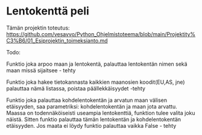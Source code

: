 # Lentokenttä peli


Tämän projektin toteutus: https://github.com/vesavvo/Python_Ohjelmistoteema/blob/main/Projektity%C3%B6/01_Esiprojektin_toimeksianto.md



Todo:

  Funktio joka arpoo maan ja lentokentä, palauttaa lentokentän nimen sekä maan missä sijaitsee - tehty
   
  Funktio joka hakee tietokannasta kaikkien maanosien koodit(EU,AS, jne) palauttaa nämä listassa, poistaa päällekkäisyydet -tehty
  
  Funktio joka palauttaa kohdelentokentän  ja arvatun maan välisen etäisyyden, saa parametriksi: kohdelentokentän ja maan jota arvattu.
  Maassa on todennäköiseisti useampia lentokenttiä, funktion tulee valita joku näistä. Sitten funktio palauttaa tämän lentokentän ja kohdelentokentän etäisyyden. Jos maata ei löydy funktio palauttaa vaikka False - tehty
